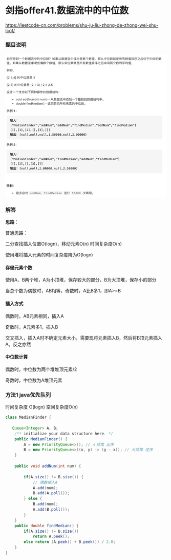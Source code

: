 # 剑指offer41.数据流中的中位数

https://leetcode-cn.com/problems/shu-ju-liu-zhong-de-zhong-wei-shu-lcof/



### 题目说明

![image-20210314105455407](img/image-20210314105455407.png)

### 解答

**思路**：

普通思路：

二分查找插入位置O(logn)，移动元素O(n) 时间复杂度O(n)

使用堆将插入元素的时间复杂度降为O(logn)

#### **存储元素个数**

使用A、B两个堆，A为小顶堆，保存较大的部分，B为大顶堆，保存小的部分

当总个数为偶数时，AB相等，奇数时，A比B多1，即A>=B

#### 插入方式

偶数时，AB元素相同，插入A

奇数时，A元素多1，插入B

交叉插入，插入A时不确定元素大小，需要现将元素插入B，然后将B顶元素插入A。反之亦然

#### 中位数计算

偶数时，中位数为两个堆堆顶元素/2

奇数时，中位数为A堆顶元素



### 方法1 java优先队列

时间复杂度 O(logn) 空间复杂度O(n)

```java
class MedianFinder {

   Queue<Integer> A, B;
    /** initialize your data structure here. */
    public MedianFinder() {
        A = new PriorityQueue<>(); // 小顶堆 正序
        B = new PriorityQueue<>((x, y) -> (y - x)); // 大顶堆 逆序
    }

    public void addNum(int num) {
      
        if(A.size() != B.size()) {
            // 偶数插入A
            A.add(num);
            B.add(A.poll());
        } else {
            B.add(num);
            A.add(B.poll());
        }
    }
    public double findMedian() {
        if(A.size() != B.size())
            return A.peek();
        else return (A.peek() + B.peek()) / 2.0;
    }
}
```



